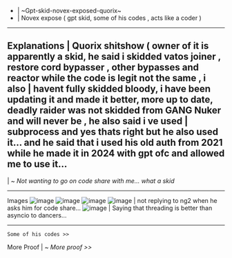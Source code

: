 * | ~Gpt-skid-novex-exposed-quorix~
* | Novex expose ( gpt skid, some of his codes , acts like a coder )

----------------
Explanations
| Quorix shitshow ( owner of it is apparently a skid, he said i skidded vatos joiner , restore cord bypasser , other bypasses and reactor while the code is legit not the same , i also | havent fully skidded bloody, i have been updating it and made it better, more up to date, deadly raider was not skidded from GANG Nuker and will never be , he also said i ve used 
| subprocess and yes thats right but he also used it... and he said that i used his old auth from 2021 while he made it in 2024 with gpt ofc and allowed me to use it...
----------------

 | ~ *Not wanting to go on code share with me... what a skid*

----------------

Images
![image](https://github.com/user-attachments/assets/6bbac8b6-49c0-4566-b860-6d50f8dbc598)
![image](https://github.com/user-attachments/assets/47fb54a9-bed1-4c22-a54d-7daf40f70f05)
![image](https://github.com/user-attachments/assets/0c3192b2-b936-4c57-81b2-5a7f117e9279)
![image](https://github.com/user-attachments/assets/1e6eaff6-185f-4d2f-ad96-05f49117f69f) | not replying to ng2 when he asks him for code share...
![image](https://github.com/user-attachments/assets/b42e00ef-8d55-4b20-98d2-64290ed56d66) | Saying that threading is better than asyncio to dancers...

----------------


```Some of his codes >>```

More Proof
| ~ *More proof >>*
